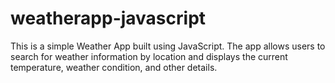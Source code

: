 # weatherapp-javascript
This is a simple Weather App built using JavaScript. The app allows users to search for weather information by location and displays the current temperature, weather condition, and other details.
